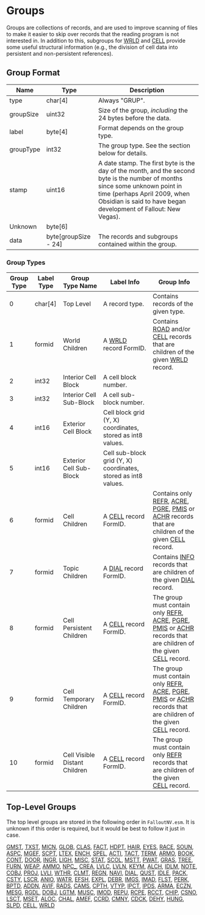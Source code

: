 Groups
======

Groups are collections of records, and are used to improve scanning of files to make it easier to skip over records that the reading program is not interested in. In addition to this, subgroups for [WRLD](Records/WRLD.md) and [CELL](Records/CELL.md) provide some useful structural information (e.g., the division of cell data into persistent and non-persistent references).

## Group Format

Name | Type | Description
-----|------|------------
type | char[4] | Always "GRUP".
groupSize | uint32 | Size of the group, *including* the 24 bytes before the data.
label | byte[4] | Format depends on the group type.
groupType | int32 | The group type. See the section below for details.
stamp | uint16 | A date stamp. The first byte is the day of the month, and the second byte is the number of months since some unknown point in time (perhaps April 2009, when Obsidian is said to have began development of Fallout: New Vegas).
Unknown | byte[6] |
data | byte[groupSize - 24] | The records and subgroups contained within the group.

### Group Types

Group Type | Label Type | Group Type Name | Label Info | Group Info
-----------|------------|-----------------|------------|-----------
0 | char[4] | Top Level | A record type. | Contains records of the given type.
1 | formid | World Children | A [WRLD](Records/WRLD.md) record FormID. | Contains [ROAD](Records/ROAD.md) and/or [CELL](Records/CELL.md) records that are children of the given [WRLD](Records/WRLD.md) record.
2 | int32 | Interior Cell Block | A cell block number. |
3 | int32 | Interior Cell Sub-Block | A cell sub-block number. |
4 | int16 | Exterior Cell Block | Cell block grid (Y, X) coordinates, stored as int8 values. |
5 | int16 | Exterior Cell Sub-Block | Cell sub-block grid (Y, X) coordinates, stored as int8 values. |
6 | formid | Cell Children | A [CELL](Records/CELL.md) record FormID. | Contains only [REFR](Records/REFR.md), [ACRE](Records/ACRE.md), [PGRE](Records/PGRE.md), [PMIS](Records/PMIS.md) or [ACHR](Records/ACHR.md) records that are children of the given [CELL](Records/CELL.md) record.
7 | formid | Topic Children | A [DIAL](Records/DIAL.md) record FormID. | Contains [INFO](Records/INFO.md) records that are children of the given [DIAL](Records/DIAL.md) record.
8 | formid | Cell Persistent Children | A [CELL](Records/CELL.md) record FormID. | The group must contain only [REFR](Records/REFR.md), [ACRE](Records/ACRE.md), [PGRE](Records/PGRE.md), [PMIS](Records/PMIS.md) or [ACHR](Records/ACHR.md) records that are children of the given [CELL](Records/CELL.md) record.
9 | formid | Cell Temporary Children | A [CELL](Records/CELL.md) record FormID. | The group must contain only [REFR](Records/REFR.md), [ACRE](Records/ACRE.md), [PGRE](Records/PGRE.md), [PMIS](Records/PMIS.md) or [ACHR](Records/ACHR.md) records that are children of the given [CELL](Records/CELL.md) record.
10 | formid | Cell Visible Distant Children | A [CELL](Records/CELL.md) record FormID. | The group must contain only [REFR](Records/REFR.md) records that are children of the given [CELL](Records/CELL.md) record.

## Top-Level Groups

The top level groups are stored in the following order in `FalloutNV.esm`. It is unknown if this order is required, but it would be best to follow it just in case.

[GMST](Records/GMST.md), [TXST](Records/TXST.md), [MICN](Records/MICN.md), [GLOB](Records/GLOB.md), [CLAS](Records/CLAS.md), [FACT](Records/FACT.md), [HDPT](Records/HDPT.md), [HAIR](Records/HAIR.md), [EYES](Records/EYES.md), [RACE](Records/RACE.md), [SOUN](Records/SOUN.md), [ASPC](Records/ASPC.md), [MGEF](Records/MGEF.md), [SCPT](Records/SCPT.md), [LTEX](Records/LTEX.md), [ENCH](Records/ENCH.md), [SPEL](Records/SPEL.md), [ACTI](Records/ACTI.md), [TACT](Records/TACT.md), [TERM](Records/TERM.md), [ARMO](Records/ARMO.md), [BOOK](Records/BOOK.md), [CONT](Records/CONT.md), [DOOR](Records/DOOR.md), [INGR](Records/INGR.md), [LIGH](Records/LIGH.md), [MISC](Records/MISC.md), [STAT](Records/STAT.md), [SCOL](Records/SCOL.md), [MSTT](Records/MSTT.md), [PWAT](Records/PWAT.md), [GRAS](Records/GRAS.md), [TREE](Records/TREE.md), [FURN](Records/FURN.md), [WEAP](Records/WEAP.md), [AMMO](Records/AMMO.md), [NPC_](Records/NPC_.md), [CREA](Records/CREA.md), [LVLC](Records/LVLC.md), [LVLN](Records/LVLN.md), [KEYM](Records/KEYM.md), [ALCH](Records/ALCH.md), [IDLM](Records/IDLM.md), [NOTE](Records/NOTE.md), [COBJ](Records/COBJ.md), [PROJ](Records/PROJ.md), [LVLI](Records/LVLI.md), [WTHR](Records/WTHR.md), [CLMT](Records/CLMT.md), [REGN](Records/REGN.md), [NAVI](Records/NAVI.md), [DIAL](Records/DIAL.md), [QUST](Records/QUST.md), [IDLE](Records/IDLE.md), [PACK](Records/PACK.md), [CSTY](Records/CSTY.md), [LSCR](Records/LSCR.md), [ANIO](Records/ANIO.md), [WATR](Records/WATR.md), [EFSH](Records/EFSH.md), [EXPL](Records/EXPL.md), [DEBR](Records/DEBR.md), [IMGS](Records/IMGS.md), [IMAD](Records/IMAD.md), [FLST](Records/FLST.md), [PERK](Records/PERK.md), [BPTD](Records/BPTD.md), [ADDN](Records/ADDN.md), [AVIF](Records/AVIF.md), [RADS](Records/RADS.md), [CAMS](Records/CAMS.md), [CPTH](Records/CPTH.md), [VTYP](Records/VTYP.md), [IPCT](Records/IPCT.md), [IPDS](Records/IPDS.md), [ARMA](Records/ARMA.md), [ECZN](Records/ECZN.md), [MESG](Records/MESG.md), [RGDL](Records/RGDL.md), [DOBJ](Records/DOBJ.md), [LGTM](Records/LGTM.md), [MUSC](Records/MUSC.md), [IMOD](Records/IMOD.md), [REPU](Records/REPU.md), [RCPE](Records/RCPE.md), [RCCT](Records/RCCT.md), [CHIP](Records/CHIP.md), [CSNO](Records/CSNO.md), [LSCT](Records/LSCT.md), [MSET](Records/MSET.md), [ALOC](Records/ALOC.md), [CHAL](Records/CHAL.md), [AMEF](Records/AMEF.md), [CCRD](Records/CCRD.md), [CMNY](Records/CMNY.md), [CDCK](Records/CDCK.md), [DEHY](Records/DEHY.md), [HUNG](Records/HUNG.md), [SLPD](Records/SLPD.md), [CELL](Records/CELL.md), [WRLD](Records/WRLD.md)
